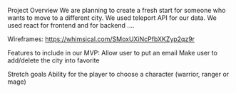 Project Overview
We are planning to create a fresh start for someone who wants to move to a different city. We used teleport API for our data. We used react for frontend and for backend ....

Wireframes: https://whimsical.com/SMoxUXiNcPfbXKZyp2qz9r

Features to include in our MVP:
Allow user to put an email
Make user to add/delete the city into favorite 

Stretch goals
Ability for the player to choose a character (warrior, ranger or mage)